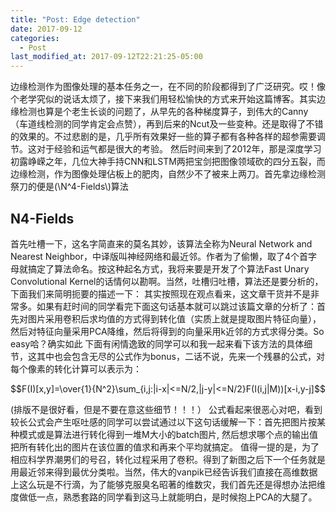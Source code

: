 ```yaml
---
title: "Post: Edge detection"
date: 2017-09-12
categories:
  - Post
last_modified_at: 2017-09-12T22:21:25-05:00
---
```


边缘检测作为图像处理的基本任务之一，在不同的阶段都得到了广泛研究。哎！像个老学究似的说话太烦了，接下来我们用轻松愉快的方式来开始这篇博客。其实边缘检测也算是个老生长谈的问题了，从早先的各种梯度算子，到伟大的Canny（车道线检测的同学肯定会点赞），再到后来的Ncut及一些变种。还是取得了不错的效果的。不过悲剧的是，几乎所有效果好一些的算子都有各种各样的超参需要调节。这对于经验和运气都是很大的考验。
然后时间来到了2012年，那是深度学习初露峥嵘之年，几位大神手持CNN和LSTM两把宝剑把图像领域砍的四分五裂，而边缘检测，作为图像处理佔板上的肥肉，自然少不了被来上两刀。首先拿边缘检测祭刀的便是(\\N^4-Fields\\)算法

## N4-Fields  

首先吐槽一下，这名字简直来的莫名其妙，该算法全称为Neural Network and Nearest Neighbor，中译版叫神经网络和最近邻。作者为了偷懒，取了4个首字母就搞定了算法命名。按这种起名方式，我将来要是开发了个算法Fast Unary Convolutional Kernel的话情何以勘啊。当然，吐槽归吐槽，算法还是要分析的，下面我们来简明扼要的描述一下：
其实按照现在观点看来，这文章干货并不是非常多。如果有赶时间的同学看完下面这句话基本就可以跳过该篇文章的分析了：首先对图片采用卷积后求均值的方式得到转化值（实质上就是提取图片特征向量），然后对特征向量采用PCA降维，然后将得到的向量采用k近邻的方式求得分类。So easy哈？确实如此
下面有闲情逸致的同学可以和我一起来看下该方法的具体细节，这其中也会包含无尽的公式作为bonus，二话不说，先来一个残暴的公式，对每个像素的转化计算可以表示为：

$$F(I)[x,y]=\over{1}{N^2}\sum_{i,j:|i-x|<=N/2,|j-y|<=N/2}F(I(i,j|M))[x-i,y-j]$$

(排版不是很好看，但是不要在意这些细节！！！）
公式看起来很恶心对吧，看到较长公式会产生呕吐感的同学可以尝试通过以下这句话缓解一下：首先把图片按某种模式或是算法进行转化得到一堆M大小的batch图片, 然后想求哪个点的输出值把所有转化出的图片在该位置的值求和再来个平均就搞定。
值得一提的是，为了相应科学界潮男们的号召，转化过程采用了卷积。得到了新图之后下一个任务就是用最近邻来得到最优分类啦。当然，伟大的vanpik已经告诉我们直接在高维数据上这么玩是不行滴，为了能够克服臭名昭著的维数灾，我们首先还是得想办法把维度做低一点，熟悉套路的同学看到这马上就能明白，是时候抱上PCA的大腿了。
